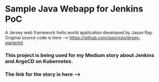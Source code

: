 # Sample Java Webapp for Jenkins PoC
A Jersey web framework hello world application developed by Jason Ray.
Original source code is here --> https://github.com/jasonray/jersey-starterkit

### This project is being used for my Medium story about Jenkins and ArgoCD on Kubernetes.
### The link for the story is here --> 

